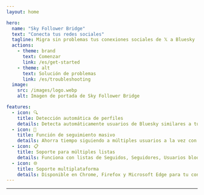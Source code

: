 ```yaml
---
layout: home

hero:
  name: "Sky Follower Bridge"
  text: "Conecta tus redes sociales"
  tagline: Migra sin problemas tus conexiones sociales de 𝕏 a Bluesky
  actions:
    - theme: brand
      text: Comenzar
      link: /es/get-started
    - theme: alt
      text: Solución de problemas
      link: /es/troubleshooting
  image:
    src: /images/logo.webp
    alt: Imagen de portada de Sky Follower Bridge

features:
  - icon: 🔍
    title: Detección automática de perfiles
    details: Detecta automáticamente usuarios de Bluesky similares a tus seguidos en 𝕏.
  - icon: 🚀
    title: Función de seguimiento masivo
    details: Ahorra tiempo siguiendo a múltiples usuarios a la vez con nuestro botón "Seguir a todos".
  - icon: 📋
    title: Soporte para múltiples listas
    details: Funciona con listas de Seguidos, Seguidores, Usuarios bloqueados e incluso listas públicas de 𝕏.
  - icon: 🌐
    title: Soporte multiplataforma
    details: Disponible en Chrome, Firefox y Microsoft Edge para tu conveniencia.
---
```


---

<Voices
  title="Lo que dice la gente..."
  moreLabel="Más"
/>
